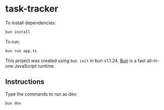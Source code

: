 # task-tracker

To install dependencies:

```bash
bun install
```

To run:

```bash
bun run app.ts
```

This project was created using `bun init` in bun v1.1.24. [Bun](https://bun.sh) is a fast all-in-one JavaScript runtime.

## Instructions

Type the commands to run as dev:

```bash
bun dev
```
